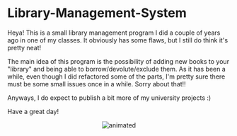 # Library-Management-System

Heya! This is a small library management program I did a couple of years ago in one of my classes. It obviously has some flaws, but I still do think it's pretty neat! 

The main idea of this program is the possibility of adding new books to your "library" and being able to borrow/devolute/exclude them.
As it has been a while, even though I did refactored some of the parts, I'm pretty sure there must be some small issues once in a while. Sorry about that!!

Anyways, I do expect to publish a bit more of my university projects :) 

Have a great day! 

<p align="center">
  <img src="https://media2.giphy.com/media/v1.Y2lkPTc5MGI3NjExZHE2cXYzZmQ2ZnB6eXA2Z3IzNGduNjZsMHV0Zjd6ZGJjaGl4Z2x6NiZlcD12MV9pbnRlcm5hbF9naWZfYnlfaWQmY3Q9Zw/JIX9t2j0ZTN9S/giphy.gif" alt="animated" />
</p>


